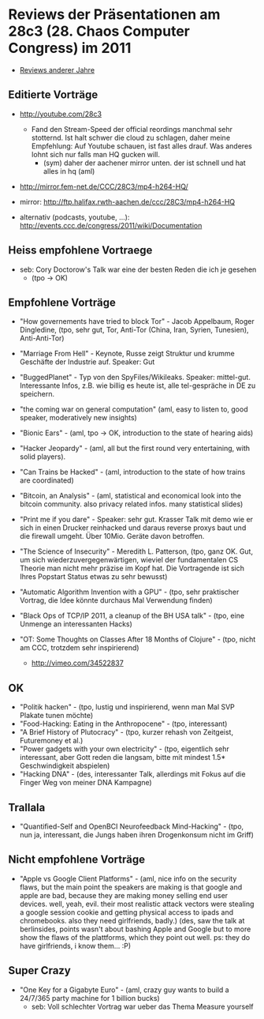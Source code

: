 # Reviews der Präsentationen am 28c3 (28. Chaos Computer Congress) im 2011

* [Reviews anderer Jahre](https://github.com/tpo/31c3_talks_annotations/blob/master/README.md)

Editierte Vorträge
------------------

* http://youtube.com/28c3
  * Fand den Stream-Speed der official reordings manchmal sehr stotternd. Ist halt schwer die cloud zu schlagen, daher meine Empfehlung: Auf Youtube schauen, ist fast alles drauf. Was anderes lohnt sich nur falls man HQ gucken will.
    * (sym) daher der aachener mirror unten. der ist schnell und hat alles in hq (aml)

* http://mirror.fem-net.de/CCC/28C3/mp4-h264-HQ/

* mirror: http://ftp.halifax.rwth-aachen.de/ccc/28C3/mp4-h264-HQ

* alternativ (podcasts, youtube, ...): http://events.ccc.de/congress/2011/wiki/Documentation

Heiss empfohlene Vortraege
--------------------------

* seb: Cory Doctorow's Talk war eine der besten Reden die ich je gesehen
  * (tpo -> OK)

Empfohlene Vorträge
-------------------

* "How governements have tried to block Tor" - Jacob Appelbaum, Roger Dingledine, (tpo, sehr gut, Tor, Anti-Tor (China, Iran, Syrien, Tunesien), Anti-Anti-Tor)
* "Marriage From Hell" - Keynote, Russe zeigt Struktur und krumme Geschäfte der Industrie auf. Speaker: Gut
* "BuggedPlanet" - Typ von den SpyFiles/Wikileaks. Speaker: mittel-gut. Interessante Infos, z.B. wie billig es heute ist, alle tel-gespräche in DE zu speichern.

* "the coming war on general computation" (aml, easy to listen to, good speaker, moderatively new insights)
* "Bionic Ears" - (aml, tpo -> OK, introduction to the state of hearing aids)

* "Hacker Jeopardy" - (aml, all but the first round very entertaining, with solid players).
* "Can Trains be Hacked" - (aml, introduction to the state of how trains are coordinated)
* "Bitcoin, an Analysis" - (aml, statistical and economical look into the bitcoin community. also privacy related infos. many statistical slides)
* "Print me if you dare" - Speaker: sehr gut. Krasser Talk mit demo wie er sich in einen Drucker reinhacked und daraus reverse proxys baut und die firewall umgeht. Über 10Mio. Geräte davon betroffen.
* "The Science of Insecurity" - Meredith L. Patterson, (tpo, ganz OK. Gut, um sich wiederzuvergegenwärtigen, wieviel der fundamentalen CS Theorie man nicht mehr präzise im Kopf hat. Die Vortragende ist sich Ihres Popstart Status etwas zu sehr bewusst)
* "Automatic Algorithm Invention with a GPU" - (tpo, sehr praktischer Vortrag, die Idee könnte durchaus Mal Verwendung finden)
* "Black Ops of TCP/IP 2011, a cleanup of the BH USA talk" - (tpo, eine Unmenge an interessanten Hacks)
* "OT: Some Thoughts on Classes After 18 Months of Clojure" - (tpo, nicht am CCC, trotzdem sehr inspirierend)
  * http://vimeo.com/34522837

OK
--

* "Politik hacken" - (tpo, lustig und inspirierend, wenn man Mal SVP Plakate tunen möchte)
* "Food-Hacking: Eating in the Anthropocene" - (tpo, interessant)
* "A Brief History of Plutocracy" - (tpo, kurzer rehash von Zeitgeist, Futuremoney et al.)
* "Power gadgets with your own electricity" - (tpo, eigentlich sehr interessant, aber Gott reden die langsam, bitte mit mindest 1.5* Geschwindigkeit abspielen)
* "Hacking DNA" - (des, interessanter Talk, allerdings mit Fokus auf die Finger Weg von meiner DNA Kampagne)

Trallala
--------

* "Quantified-Self and OpenBCI Neurofeedback Mind-Hacking" - (tpo, nun ja, interessant, die Jungs haben ihren Drogenkonsum nicht im Griff)

Nicht empfohlene Vorträge
-------------------------

* "Apple vs Google Client Platforms" - (aml, nice info on the security flaws, but the main point the speakers are making is that google and apple are bad, because they are making money selling end user devices. well, yeah, evil. their most realistic attack vectors were stealing a google session cookie and getting physical access to ipads and chromebooks. also they need girlfriends, badly.) 
(des, saw the talk at berlinsides, points wasn't about bashing Apple and Google but to more show the flaws of the plattforms, which they point out well. ps: they do have girlfriends, i know them... :P)

Super Crazy
-----------

* "One Key for a Gigabyte Euro" - (aml, crazy guy wants to build a 24/7/365 party machine for 1 billion bucks)
  * seb: Voll schlechter Vortrag war ueber das Thema Measure yourself
